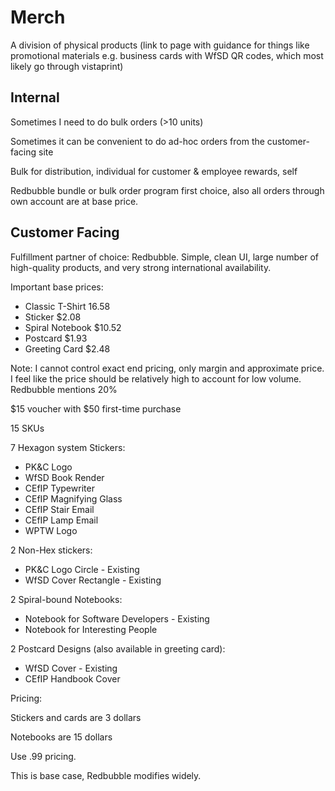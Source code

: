 # Merch

A division of physical products (link to page with guidance for things like promotional materials e.g. business cards with WfSD QR codes, which most likely go through vistaprint)

## Internal

Sometimes I need to do bulk orders (>10 units)

Sometimes it can be convenient to do ad-hoc orders from the customer-facing site

Bulk for distribution, individual for customer & employee rewards, self

Redbubble bundle or bulk order program first choice, also all orders through own account are at base price.

## Customer Facing

Fulfillment partner of choice: Redbubble. Simple, clean UI, large number of high-quality products, and very strong international availability.

Important base prices:

* Classic T-Shirt 16.58
* Sticker $2.08
* Spiral Notebook $10.52
* Postcard $1.93
* Greeting Card $2.48

Note: I cannot control exact end pricing, only margin and approximate price. I feel like the price should be relatively high to account for low volume. Redbubble mentions 20%

$15 voucher with $50 first-time purchase

15 SKUs

7 Hexagon system Stickers:

* PK&C Logo
* WfSD Book Render
* CEfIP Typewriter
* CEfIP Magnifying Glass
* CEfIP Stair Email
* CEfIP Lamp Email
* WPTW Logo

2 Non-Hex stickers:

* PK&C Logo Circle - Existing
* WfSD Cover Rectangle - Existing

2 Spiral-bound Notebooks:

* Notebook for Software Developers - Existing
* Notebook for Interesting People

2 Postcard Designs (also available in greeting card):

* WfSD Cover - Existing
* CEfIP Handbook Cover


Pricing:

Stickers and cards are 3 dollars

Notebooks are 15 dollars

Use .99 pricing.

This is base case, Redbubble modifies widely.
